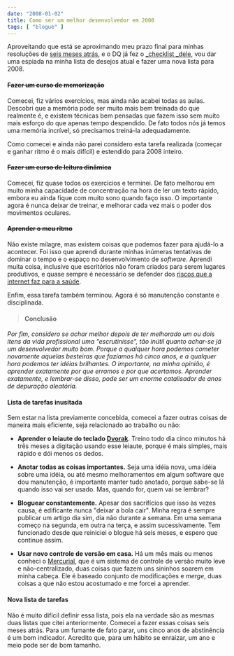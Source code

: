```yaml
---
date: "2008-01-02"
title: Como ser um melhor desenvolvedor em 2008
tags: [ "blogue" ]
---
```

Aproveitando que está se aproximando meu prazo final para minhas resoluções de [seis meses atrás](/como-ser-um-melhor-desenvolvedor-nos-proximos-seis-meses), e o DQ já fez o [_checklist _dele](http://dqsoft.blogspot.com/2008/01/resolues-de-ano-novo-2008-edition.html), vou dar uma espiada na minha lista de desejos atual e fazer uma nova lista para 2008.

#### <strike>Fazer um curso de memorização</strike>

Comecei, fiz vários exercícios, mas ainda não acabei todas as aulas. Descobri que a memória pode ser muito mais bem treinada do que realmente é, e existem técnicas bem pensadas que fazem isso sem muito mais esforço do que apenas tempo despendido. De fato todos nós já temos uma memória incrível, só precisamos treiná-la adequadamente.

Como comecei e ainda não parei considero esta tarefa realizada (começar e ganhar ritmo é o mais difícil) e estendido para 2008 inteiro.

#### <strike>Fazer um curso de leitura dinâmica</strike>

Comecei, fiz quase todos os exercícios e terminei. De fato melhorou em muito minha capacidade de concentração na hora de ler um texto rápido, embora eu ainda fique com muito sono quando faço isso. O importante agora é nunca deixar de treinar, e melhorar cada vez mais o poder dos movimentos oculares.

#### <strike>Aprender o meu ritmo</strike>

Não existe milagre, mas existem coisas que podemos fazer para ajudá-lo a acontecer. Foi isso que aprendi durante minhas inúmeras tentativas de dominar o tempo e o espaço no desenvolvimento de _software_. Aprendi muita coisa, inclusive que escritórios não foram criados para serem lugares produtivos, e quase sempre é necessário se defender dos [riscos que a internet faz para a saúde](http://www.efetividade.net).

Enfim, essa tarefa também terminou. Agora é só manutenção constante e disciplinada.



> 
> #### Conclusão
> 
_Por fim, considero se achar melhor depois de ter melhorado um ou dois itens da vida profissional uma "escrutinisse", tão inútil quanto achar-se já um desenvolvedor muito bom. Porque a qualquer hora podemos cometer novamente aquelas besteiras que fazíamos há cinco anos, e a qualquer hora podemos ter idéias brilhantes. O importante, na minha opinião, é aprender exatamente por que erramos e por que acertamos. Aprender exatamente, e lembrar-se disso, pode ser um enorme catalisador de anos de depuração aleatória._

#### Lista de tarefas inusitada

Sem estar na lista previamente concebida, comecei a fazer outras coisas de maneira mais eficiente, seja relacionado ao trabalho ou não:

	
  * **Aprender o leiaute do teclado [Dvorak](http://en.wikipedia.org/wiki/Dvorak_Simplified_Keyboard)**. Treino todo dia cinco minutos há três meses a digitação usando esse leiaute, porque é mais simples, mais rápido e dói menos os dedos.

	
  * **Anotar todas as coisas importantes.** Seja uma idéia nova, uma idéia sobre uma idéia, ou até mesmo melhoramentos em algum software que dou manutenção, é importante manter tudo anotado, porque sabe-se lá quando isso vai ser usado. Mas, quando for, quem vai se lembrar?

	
  * **Bloguear constantemente.** Apesar dos sacrifícios que isso às vezes causa, é edificante nunca "deixar a bola cair". Minha regra é sempre publicar um artigo dia sim, dia não durante a semana. Em uma semana começo na segunda, em outra na terça, e assim sucessivamente. Tem funcionado desde que reiniciei o blogue há seis meses, e espero que continue assim.

	
  * **Usar novo controle de versão em casa.** Há um mês mais ou menos conheci o [Mercurial](http://www.selenic.com/mercurial/wiki/), que é um sistema de controle de versão muito leve e não-centralizado, duas coisas que fazem uns sininhos soarem em minha cabeça. Ele é baseado conjunto de modificações e _merge_, duas coisas a que não estou acostumado e me forcei a aprender.

#### Nova lista de tarefas

Não é muito difícil definir essa lista, pois ela na verdade são as mesmas duas listas que citei anteriormente. Comecei a fazer essas coisas seis meses atrás. Para um fumante de fato parar, uns cinco anos de abstinência é um bom indicador. Acredito que, para um hábito se enraizar, um ano e meio pode ser de bom tamanho.
